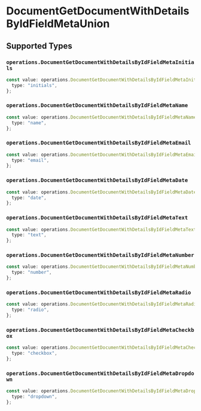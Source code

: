 # DocumentGetDocumentWithDetailsByIdFieldMetaUnion


## Supported Types

### `operations.DocumentGetDocumentWithDetailsByIdFieldMetaInitials`

```typescript
const value: operations.DocumentGetDocumentWithDetailsByIdFieldMetaInitials = {
  type: "initials",
};
```

### `operations.DocumentGetDocumentWithDetailsByIdFieldMetaName`

```typescript
const value: operations.DocumentGetDocumentWithDetailsByIdFieldMetaName = {
  type: "name",
};
```

### `operations.DocumentGetDocumentWithDetailsByIdFieldMetaEmail`

```typescript
const value: operations.DocumentGetDocumentWithDetailsByIdFieldMetaEmail = {
  type: "email",
};
```

### `operations.DocumentGetDocumentWithDetailsByIdFieldMetaDate`

```typescript
const value: operations.DocumentGetDocumentWithDetailsByIdFieldMetaDate = {
  type: "date",
};
```

### `operations.DocumentGetDocumentWithDetailsByIdFieldMetaText`

```typescript
const value: operations.DocumentGetDocumentWithDetailsByIdFieldMetaText = {
  type: "text",
};
```

### `operations.DocumentGetDocumentWithDetailsByIdFieldMetaNumber`

```typescript
const value: operations.DocumentGetDocumentWithDetailsByIdFieldMetaNumber = {
  type: "number",
};
```

### `operations.DocumentGetDocumentWithDetailsByIdFieldMetaRadio`

```typescript
const value: operations.DocumentGetDocumentWithDetailsByIdFieldMetaRadio = {
  type: "radio",
};
```

### `operations.DocumentGetDocumentWithDetailsByIdFieldMetaCheckbox`

```typescript
const value: operations.DocumentGetDocumentWithDetailsByIdFieldMetaCheckbox = {
  type: "checkbox",
};
```

### `operations.DocumentGetDocumentWithDetailsByIdFieldMetaDropdown`

```typescript
const value: operations.DocumentGetDocumentWithDetailsByIdFieldMetaDropdown = {
  type: "dropdown",
};
```

